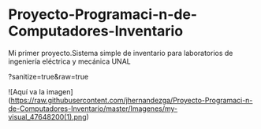 # Proyecto-Programaci-n-de-Computadores-Inventario
Mi primer proyecto.Sistema simple de inventario para laboratorios de ingeniería eléctrica y mecánica UNAL 

?sanitize=true&raw=true



![Aquí va la imagen]
(https://raw.githubusercontent.com/jhernandezga/Proyecto-Programaci-n-de-Computadores-Inventario/master/Imagenes/my-visual_47648200(1).png)
